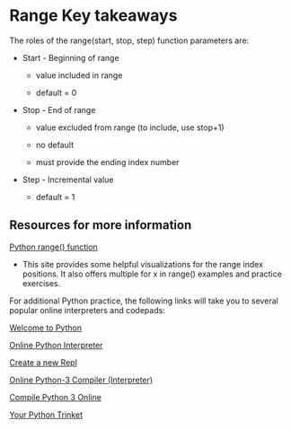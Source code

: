 # Range Key takeaways

The roles of the range(start, stop, step) function parameters are:

- Start - Beginning of range

  - value included in range

  - default = 0

- Stop - End of range

  - value excluded from range (to include, use stop+1)

  - no default

  - must provide the ending index number

- Step - Incremental value

  - default = 1

## Resources for more information

[Python range() function](https://www.geeksforgeeks.org/python-range-function/)

- This site provides some helpful visualizations for the range index positions. It also offers multiple for x in range() examples and practice exercises.

For additional Python practice, the following links will take you to several popular online interpreters and codepads:

[Welcome to Python](https://www.python.org/shell/)

[Online Python Interpreter](https://www.onlinegdb.com/online_python_interpreter)

[Create a new Repl](https://repl.it/languages/python3)

[Online Python-3 Compiler (Interpreter)](https://www.tutorialspoint.com/execute_python3_online.php)

[Compile Python 3 Online](https://rextester.com/l/python3_online_compiler)

[Your Python Trinket](https://trinket.io/python3)
